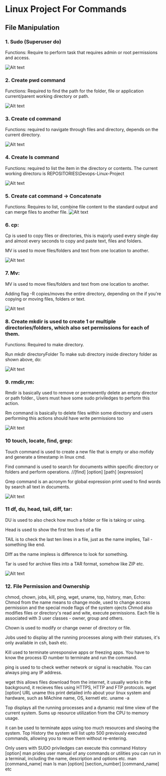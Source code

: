 # Linux Project For Commands

## File Manipulation

### 1. Sudo (Superuser do)

Functions: Require to perform task that requires admin or root permissions and access.

![Alt text](<Images/Screenshot 2023-12-04 184505.png>)

### 2. Create pwd command

Functions: Required to find the path for the folder, file or application current/parent working directory or path.


![Alt text](<Images/Screenshot 2023-12-09 134841.png>)

### 3. Create cd command

Functions: required to navigate through files and directory, depends on the current directory.

![Alt text](<Images/Screenshot 2023-12-09 140209.png>)

### 4. Create ls command

Functions: required to list the item in the directory or contents.
The current working directoru is REPOSITORIES\Devops-Linux-Project

![Alt text](<Images/Screenshot 2023-12-09 191426.png>)

### 5. Create cat command -> Concatenate

Functions: Requires to list, combine file content to the standard output and can merge files to another file.
![Alt text](<Images/Screenshot 2023-12-10 101522.png>)

### 6. cp:
Cp is used to copy files or directories, this is majorly used every single day and almost every seconds to copy and paste text, files and folders.

MV is used to move files/folders and text from one location to another.

![Alt text](<Images/Screenshot 2023-12-10 104003.png>)

### 7. Mv:

MV is used to move files/folders and text from one location to another.

Adding flag -R copies/moves the entire directory, depending on the if you're copying or moving files, folders or text.

![Alt text](<Images/Screenshot 2023-12-11 192210.png>)

### 8. Create mkdir is used to create 1 or multiple directories/folders, which also set permissions for each of them.

Functions: Required to make directory.

Run mkdir directoryFolder
To make sub directory inside directory folder as shown above, do:

![Alt text](<Images/Screenshot 2023-12-11 192811.png>)

### 9. rmdir,rm:

Rmdir is basically used to remove or permanently delete an empty director or path folder., Users must have some sudo priviledges to perform this action.

Rm command is basically to delete files within some directory and users performing this actions should have write permissions too

![Alt text](<Images/Screenshot 2023-12-11 200448.png>)

### 10 touch, locate, find, grep:

Touch command is used to create a new file that is empty or also mofidy and generate a timestamp in linux cmd.

Find command is used to search for documents within specific directory or folders and perform operations. //[find] [option] [path] [expression]

Grep command is an acronym for global expression print used to find words by search all text in documents.

![Alt text](<Images/Screenshot 2023-12-12 152504.png>)

### 11 df, du, head, tail, diff, tar:

DU is used to also check how much a folder or file is taking or using.

Head is used to show the first ten lines of a file

TAIL is to check the last ten lines in a file, just as the name implies, Tail -something like end.

DIff as the name impless is difference to look for something.

Tar is used for archive files into a TAR format, somehow like ZIP etc.

![Alt text](<Images/Screenshot 2023-12-12 153941.png>)

### 12. File Permission and Ownership

chmod, chown, jobs, kill, ping, wget, uname, top, history, man, Echo: Chmod from the name means to change mode, used to change access permission and the special mode flags of the system ojects Chmod also modifies files or directory's read and wite, execute permissions. Each file is associated with 3 user classes - owner, group and others.

Chown is used to modify or change owner of directory or file.

Jobs used to display all the running processes along with their statuses, it's only available in csh, bash etc.

Kill used to terminate unresponsive apps or freezing apps. You have to know the process ID number to terminate and run the command.

ping is used to to check wether network or signal is reachable. You can always ping any IP address.

wget this allows files download from the internet, it usually works in the background, it recieves files using HTTPS, HTTP and FTP protocols. wget [option] URL uname this print detailed info about your linux system and hardware, such as MAchine name, OS, kernetl etc. uname -a

Top displays all the running processes and a dynamic real time viiew of the current system. Sums up resource utilization from the CPU to memory usage.

it can be used to terminate apps using too much resources and slwoing the system. Top
History the system will list upto 500 previously executed commands, allowing you to reuse them without re-entering.

Only users with SUDO priviledges can execute this command History [option]
man prides user manual of any commands or utilities you can run in a terminal, including the name, description and options etc. man [command_name] man ls man [option] [section_number] [command_name] etc

